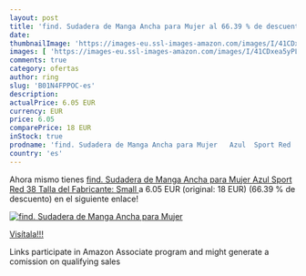 ```yaml
---
layout: post
title: 'find. Sudadera de Manga Ancha para Mujer al 66.39 % de descuento'
date: 
thumbnailImage: 'https://images-eu.ssl-images-amazon.com/images/I/41CDxea5yPL._SL200_.jpg'
images: [ 'https://images-eu.ssl-images-amazon.com/images/I/41CDxea5yPL._SL200_.jpg' ]
comments: true
category: ofertas
author: ring
slug: 'B01N4FPPOC-es'
description:
actualPrice: 6.05 EUR
currency: EUR
price: 6.05
comparePrice: 18 EUR
inStock: true
prodname: 'find. Sudadera de Manga Ancha para Mujer   Azul  Sport Red   38  Talla del Fabricante: Small '
country: 'es'
---
```


Ahora mismo tienes [find. Sudadera de Manga Ancha para Mujer   Azul  Sport Red   38  Talla del Fabricante: Small ](https://www.amazon.es/dp/B01N4FPPOC/?tag=tolees-21) a 6.05 EUR (original: 18 EUR) (66.39 %  de descuento) en el siguiente enlace!

[![find. Sudadera de Manga Ancha para Mujer](https://images-eu.ssl-images-amazon.com/images/I/41CDxea5yPL._SL200_.jpg)](https://www.amazon.es/dp/B01N4FPPOC/?tag=tolees-21)

[Visítala!!!](https://www.amazon.es/dp/B01N4FPPOC/?tag=tolees-21)

Links participate in Amazon Associate program and might generate a comission on qualifying sales
